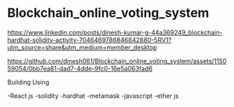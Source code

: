 # Blockchain_online_voting_system
https://www.linkedin.com/posts/dinesh-kumar-g-44a369249_blockchain-hardhat-solidity-activity-7046469786846842880-5RV1?utm_source=share&utm_medium=member_desktop


https://github.com/dinesh061/Blockchain_online_voting_system/assets/115059054/0bb7ea81-dad7-4dde-9fc0-16e5a063fad6

Building Using

-React js
-solidity
-hardhat
-metamask
-javascript
-ether js


